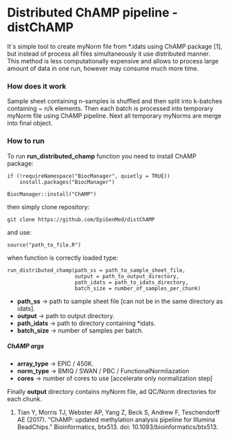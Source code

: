 # Distributed ChAMP pipeline - distChAMP

It`s simple tool to create myNorm file from *.idats using ChAMP package [1], but instead of process all files simultaneously it use distributed manner. This method is less computationally expensive and allows to process large amount of data in one run, however may consume much more time.

### How does it work

Sample sheet containing n-samples is shuffled and then split into k-batches containing ~ n/k elements. Then each batch is processed into temporary myNorm file using ChAMP pipeline. Next all temporary myNorms are merge into final object.


### How to run

To run **run_distributed_champ** function you need to install ChAMP package:

    if (!requireNamespace("BiocManager", quietly = TRUE))
        install.packages("BiocManager")
    
    BiocManager::install("ChAMP")

then simply clone repository:

    git clone https://github.com/EpiGenMed/distChAMP
    
and use:

    source("path_to_file.R")

when function is correctly loaded type:
    
    run_distributed_champ(path_ss = path_to_sample_sheet_file, 
                          output = path_to_output_directory,
                          path_idats = path_to_idats_directory,
                          batch_size = number_of_samples_per_chunk)



* **path_ss** -> path to sample sheet file [can not be in the same directory as idats].
* **output** -> path to output directory.
* **path_idats** -> path to directory containing *idats.
* **batch_size** -> number of samples per batch.

##### ChAMP args
* **array_type** -> EPIC / 450K.
* **norm_type** -> BMIQ / SWAN / PBC / FunctionalNormliazation
* **cores** -> number of cores to use [accelerate only normalization step]


Finally **output** directory contains myNorm file, ad QC/Norm directories for each chunk. 


1. Tian Y, Morris TJ, Webster AP, Yang Z, Beck S, Andrew F, Teschendorff AE (2017). “ChAMP: updated methylation analysis pipeline for Illumina BeadChips.” Bioinformatics, btx513. doi: 10.1093/bioinformatics/btx513.



